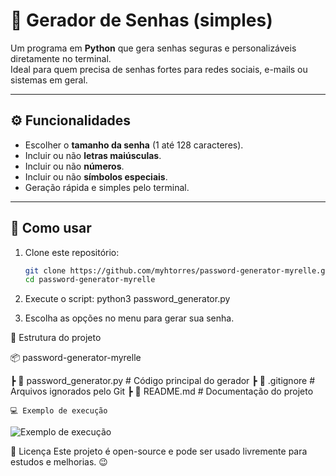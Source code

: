 # 🔐 Gerador de Senhas (simples)

Um programa em **Python** que gera senhas seguras e personalizáveis diretamente no terminal.  
Ideal para quem precisa de senhas fortes para redes sociais, e-mails ou sistemas em geral.  

---

## ⚙️ Funcionalidades
- Escolher o **tamanho da senha** (1 até 128 caracteres).  
- Incluir ou não **letras maiúsculas**.  
- Incluir ou não **números**.  
- Incluir ou não **símbolos especiais**.  
- Geração rápida e simples pelo terminal.  

---

## 🚀 Como usar

1. Clone este repositório:
   ```bash
   git clone https://github.com/myhtorres/password-generator-myrelle.git
   cd password-generator-myrelle

2. Execute o script:
   python3 password_generator.py

3. Escolha as opções no menu para gerar sua senha.

📂 Estrutura do projeto

📦 password-generator-myrelle

 ┣ 📜 password_generator.py   # Código principal do gerador
 ┣ 📜 .gitignore              # Arquivos ignorados pelo Git
 ┣ 📜 README.md               # Documentação do projeto


    💻 Exemplo de execução

![Exemplo de execução](screenshot.png)

📝 Licença
Este projeto é open-source e pode ser usado livremente para estudos e melhorias. 😉



